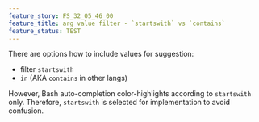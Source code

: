 ```yaml
---
feature_story: FS_32_05_46_00
feature_title: arg value filter - `startswith` vs `contains`
feature_status: TEST
---
```


There are options how to include values for suggestion:
* filter `startswith`
* `in` (AKA `contains` in other langs)

However, Bash auto-completion color-highlights according to `startswith` only.
Therefore, `startswith` is selected for implementation to avoid confusion.
